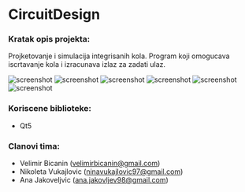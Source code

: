 # CircuitDesign

### Kratak opis projekta:

Projketovanje i simulacija integrisanih kola.
Program koji omogucava iscrtavanje kola i izracunava
izlaz za zadati ulaz.

![screenshot](./Screenshots/screenshot_01.png)
![screenshot](./Screenshots/screenshot_02.png)
![screenshot](./Screenshots/screenshot_03.png)
![screenshot](./Screenshots/screenshot_04.png)
![screenshot](./Screenshots/screenshot_05.png)
![screenshot](./Screenshots/screenshot_06.png)
### Koriscene biblioteke:

- Qt5

### Clanovi tima:

- Velimir Bicanin (velimirbicanin@gmail.com)
- Nikoleta Vukajlovic (ninavukajlovic97@gmail.com)
- Ana Jakoveljvic (ana.jakovljev98@gmail.com)
